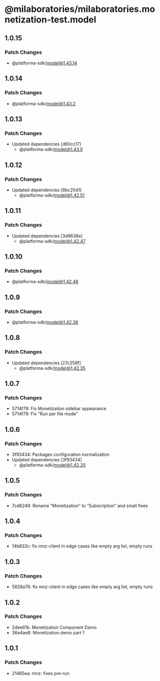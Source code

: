 # @milaboratories/milaboratories.monetization-test.model

## 1.0.15

### Patch Changes

- @platforma-sdk/model@1.43.14

## 1.0.14

### Patch Changes

- @platforma-sdk/model@1.43.2

## 1.0.13

### Patch Changes

- Updated dependencies [d60cc17]
  - @platforma-sdk/model@1.43.0

## 1.0.12

### Patch Changes

- Updated dependencies [6bc20d1]
  - @platforma-sdk/model@1.42.51

## 1.0.11

### Patch Changes

- Updated dependencies [3d9638e]
  - @platforma-sdk/model@1.42.47

## 1.0.10

### Patch Changes

- @platforma-sdk/model@1.42.46

## 1.0.9

### Patch Changes

- @platforma-sdk/model@1.42.36

## 1.0.8

### Patch Changes

- Updated dependencies [27c258f]
  - @platforma-sdk/model@1.42.35

## 1.0.7

### Patch Changes

- 5714f79: Fix Monetization sidebar appearance
- 5714f79: Fix "Run per file mode"

## 1.0.6

### Patch Changes

- 3f93434: Packages configuration normalization
- Updated dependencies [3f93434]
  - @platforma-sdk/model@1.42.20

## 1.0.5

### Patch Changes

- 7cd6249: Rename “Monetization” to “Subscription” and small fixes

## 1.0.4

### Patch Changes

- 14b832c: fix mnz-client in edge cases like empty arg list, empty runs

## 1.0.3

### Patch Changes

- 5828a76: fix mnz-client in edge cases like empty arg list, empty runs

## 1.0.2

### Patch Changes

- 2dee61b: Monetization Component Demo
- 36e4ae8: Monetization demo part 1

## 1.0.1

### Patch Changes

- 21465ea: mnz: fixes pre-run
